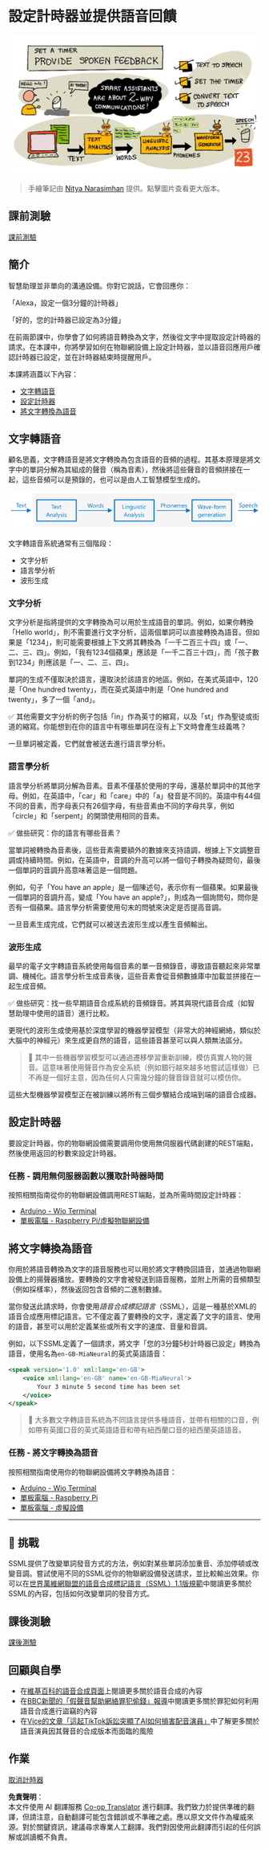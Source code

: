 <!--
CO_OP_TRANSLATOR_METADATA:
{
  "original_hash": "b73fe10ec6b580fba2affb6f6e0a5c4d",
  "translation_date": "2025-08-25T00:05:58+00:00",
  "source_file": "6-consumer/lessons/3-spoken-feedback/README.md",
  "language_code": "tw"
}
-->
# 設定計時器並提供語音回饋

![本課程的手繪筆記概覽](../../../../../translated_images/lesson-23.f38483e1d4df4828990d3f02d60e46c978b075d384ae7cb4f7bab738e107c850.tw.jpg)

> 手繪筆記由 [Nitya Narasimhan](https://github.com/nitya) 提供。點擊圖片查看更大版本。

## 課前測驗

[課前測驗](https://black-meadow-040d15503.1.azurestaticapps.net/quiz/45)

## 簡介

智慧助理並非單向的溝通設備。你對它說話，它會回應你：

「Alexa，設定一個3分鐘的計時器」

「好的，您的計時器已設定為3分鐘」

在前兩節課中，你學會了如何將語音轉換為文字，然後從文字中提取設定計時器的請求。在本課中，你將學習如何在物聯網設備上設定計時器，並以語音回應用戶確認計時器已設定，並在計時器結束時提醒用戶。

本課將涵蓋以下內容：

* [文字轉語音](../../../../../6-consumer/lessons/3-spoken-feedback)
* [設定計時器](../../../../../6-consumer/lessons/3-spoken-feedback)
* [將文字轉換為語音](../../../../../6-consumer/lessons/3-spoken-feedback)

## 文字轉語音

顧名思義，文字轉語音是將文字轉換為包含語音的音頻的過程。其基本原理是將文字中的單詞分解為其組成的聲音（稱為音素），然後將這些聲音的音頻拼接在一起，這些音頻可以是預錄的，也可以是由人工智慧模型生成的。

![典型文字轉語音系統的三個階段](../../../../../translated_images/tts-overview.193843cf3f5ee09f8b3371a9fdaeb0f116698a07ca69daaa77158da4800e5453.tw.png)

文字轉語音系統通常有三個階段：

* 文字分析
* 語言學分析
* 波形生成

### 文字分析

文字分析是指將提供的文字轉換為可以用於生成語音的單詞。例如，如果你轉換「Hello world」，則不需要進行文字分析，這兩個單詞可以直接轉換為語音。但如果是「1234」，則可能需要根據上下文將其轉換為「一千二百三十四」或「一、二、三、四」。例如，「我有1234個蘋果」應該是「一千二百三十四」，而「孩子數到1234」則應該是「一、二、三、四」。

單詞的生成不僅取決於語言，還取決於該語言的地區。例如，在美式英語中，120是「One hundred twenty」，而在英式英語中則是「One hundred and twenty」，多了一個「and」。

✅ 其他需要文字分析的例子包括「in」作為英寸的縮寫，以及「st」作為聖徒或街道的縮寫。你能想到在你的語言中有哪些單詞在沒有上下文時會產生歧義嗎？

一旦單詞被定義，它們就會被送去進行語言學分析。

### 語言學分析

語言學分析將單詞分解為音素。音素不僅基於使用的字母，還基於單詞中的其他字母。例如，在英語中，「car」和「care」中的「a」發音是不同的。英語中有44個不同的音素，而字母表只有26個字母，有些音素由不同的字母共享，例如「circle」和「serpent」的開頭使用相同的音素。

✅ 做些研究：你的語言有哪些音素？

當單詞被轉換為音素後，這些音素需要額外的數據來支持語調，根據上下文調整音調或持續時間。例如，在英語中，音調的升高可以將一個句子轉換為疑問句，最後一個單詞的音調升高意味著這是一個問題。

例如，句子「You have an apple」是一個陳述句，表示你有一個蘋果。如果最後一個單詞的音調升高，變成「You have an apple?」，則成為一個詢問句，問你是否有一個蘋果。語言學分析需要使用句末的問號來決定是否提高音調。

一旦音素生成完成，它們就可以被送去波形生成以產生音頻輸出。

### 波形生成

最早的電子文字轉語音系統使用每個音素的單一音頻錄音，導致語音聽起來非常單調、機械化。語言學分析生成音素後，這些音素會從音頻數據庫中加載並拼接在一起生成音頻。

✅ 做些研究：找一些早期語音合成系統的音頻錄音。將其與現代語音合成（如智慧助理中使用的語音）進行比較。

更現代的波形生成使用基於深度學習的機器學習模型（非常大的神經網絡，類似於大腦中的神經元）來生成更自然的語音，這些語音甚至可以與人類無法區分。

> 💁 其中一些機器學習模型可以通過遷移學習重新訓練，模仿真實人物的聲音。這意味著使用聲音作為安全系統（例如銀行越來越多地嘗試這樣做）已不再是一個好主意，因為任何人只需幾分鐘的聲音錄音就可以模仿你。

這些大型機器學習模型正在被訓練以將所有三個步驟結合成端到端的語音合成器。

## 設定計時器

要設定計時器，你的物聯網設備需要調用你使用無伺服器代碼創建的REST端點，然後使用返回的秒數來設定計時器。

### 任務 - 調用無伺服器函數以獲取計時器時間

按照相關指南從你的物聯網設備調用REST端點，並為所需時間設定計時器：

* [Arduino - Wio Terminal](wio-terminal-set-timer.md)
* [單板電腦 - Raspberry Pi/虛擬物聯網設備](single-board-computer-set-timer.md)

## 將文字轉換為語音

你用於將語音轉換為文字的語音服務也可以用於將文字轉換回語音，並通過物聯網設備上的揚聲器播放。要轉換的文字會被發送到語音服務，並附上所需的音頻類型（例如採樣率），然後返回包含音頻的二進制數據。

當你發送此請求時，你會使用*語音合成標記語言*（SSML），這是一種基於XML的語音合成應用標記語言。它不僅定義了要轉換的文字，還定義了文字的語言、使用的語音，甚至可以用於定義某些或所有文字的速度、音量和音調。

例如，以下SSML定義了一個請求，將文字「您的3分鐘5秒計時器已設定」轉換為語音，使用名為`en-GB-MiaNeural`的英式英語語音：

```xml
<speak version='1.0' xml:lang='en-GB'>
    <voice xml:lang='en-GB' name='en-GB-MiaNeural'>
        Your 3 minute 5 second time has been set
    </voice>
</speak>
```

> 💁 大多數文字轉語音系統為不同語言提供多種語音，並帶有相關的口音，例如帶有英國口音的英式英語語音和帶有紐西蘭口音的紐西蘭英語語音。

### 任務 - 將文字轉換為語音

按照相關指南使用你的物聯網設備將文字轉換為語音：

* [Arduino - Wio Terminal](wio-terminal-text-to-speech.md)
* [單板電腦 - Raspberry Pi](pi-text-to-speech.md)
* [單板電腦 - 虛擬設備](virtual-device-text-to-speech.md)

---

## 🚀 挑戰

SSML提供了改變單詞發音方式的方法，例如對某些單詞添加重音、添加停頓或改變音調。嘗試使用不同的SSML從你的物聯網設備發送請求，並比較輸出效果。你可以在[世界萬維網聯盟的語音合成標記語言（SSML）1.1版規範](https://www.w3.org/TR/speech-synthesis11/)中閱讀更多關於SSML的內容，包括如何改變單詞的發音方式。

## 課後測驗

[課後測驗](https://black-meadow-040d15503.1.azurestaticapps.net/quiz/46)

## 回顧與自學

* 在[維基百科的語音合成頁面](https://wikipedia.org/wiki/Speech_synthesis)上閱讀更多關於語音合成的內容
* 在[BBC新聞的「假聲音幫助網絡罪犯偷錢」報導](https://www.bbc.com/news/technology-48908736)中閱讀更多關於罪犯如何利用語音合成進行盜竊的內容
* 在[Vice的文章「這起TikTok訴訟突顯了AI如何損害配音演員」](https://www.vice.com/en/article/z3xqwj/this-tiktok-lawsuit-is-highlighting-how-ai-is-screwing-over-voice-actors)中了解更多關於語音演員因其聲音的合成版本而面臨的風險

## 作業

[取消計時器](assignment.md)

**免責聲明**：  
本文件使用 AI 翻譯服務 [Co-op Translator](https://github.com/Azure/co-op-translator) 進行翻譯。我們致力於提供準確的翻譯，但請注意，自動翻譯可能包含錯誤或不準確之處。應以原文文件作為權威來源。對於關鍵資訊，建議尋求專業人工翻譯。我們對因使用此翻譯而引起的任何誤解或誤讀概不負責。